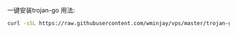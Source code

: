 一键安装trojan-go
用法:
```bash
curl -sSL https://raw.githubusercontent.com/wminjay/vps/master/trojan-go-installer-debian11.sh | bash -s domain email
```